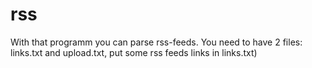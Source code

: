 # rss
With that programm you can parse rss-feeds.
You need to have 2 files: links.txt and upload.txt, put some rss feeds links in links.txt)
